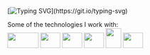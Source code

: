 [![Typing SVG](https://readme-typing-svg.herokuapp.com?color=%2318526C&size=25&center=false&lines=Welcome+to+my+github+profile!)](https://git.io/typing-svg)

Some of the technologies I work with:
</br>
<img src="https://upload.wikimedia.org/wikipedia/commons/thumb/8/8e/Nextjs-logo.svg/1280px-Nextjs-logo.svg.png" width="70px" height="35px"/>
<img src="https://www.logigroup.com/images/modules/react.gif" width="45px" height="35px"/> <img src="https://cdn-icons-png.flaticon.com/512/2748/2748383.png" width="45px" height="35px"/> <img src="https://rt-ed.com/wp-content/uploads/2021/05/nodejs-logo-1.png" width="45px" height="35px"/> 
<img src="https://pngimg.com/uploads/wordpress/wordpress_PNG67.png" width="35px" height="45px"/>
<img src="https://upload.wikimedia.org/wikipedia/commons/thumb/b/b2/Database-mysql.svg/1448px-Database-mysql.svg.png" width="45px" height="35px"/>
